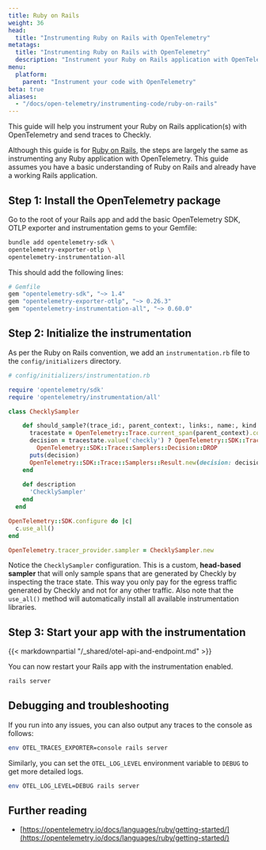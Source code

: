 ```yaml
---
title: Ruby on Rails
weight: 36
head:
  title: "Instrumenting Ruby on Rails with OpenTelemetry"
metatags:
  title: "Instrumenting Ruby on Rails with OpenTelemetry"
  description: "Instrument your Ruby on Rails application with OpenTelemetry and send traces to Checkly."
menu:
  platform:
    parent: "Instrument your code with OpenTelemetry"
beta: true
aliases:
  - "/docs/open-telemetry/instrumenting-code/ruby-on-rails"
---
```


This guide will help you instrument your Ruby on Rails application(s) with OpenTelemetry and send traces to Checkly.
<!--more-->
Although this guide is for [Ruby on Rails](https://rubyonrails.org/), the steps are largely the same as instrumenting 
any Ruby application with OpenTelemetry. This guide assumes you have a basic understanding of Ruby on Rails and already 
have a working Rails application.

## Step 1: Install the OpenTelemetry package

Go to the root of your Rails app and add the basic OpenTelemetry SDK, OTLP exporter and instrumentation gems to your Gemfile:

```bash
bundle add opentelemetry-sdk \
opentelemetry-exporter-otlp \
opentelemetry-instrumentation-all
```

This should add the following lines:
```ruby
# Gemfile
gem "opentelemetry-sdk", "~> 1.4"
gem "opentelemetry-exporter-otlp", "~> 0.26.3"
gem "opentelemetry-instrumentation-all", "~> 0.60.0"
```

## Step 2: Initialize the instrumentation

As per the Ruby on Rails convention, we add an `instrumentation.rb` file to the `config/initializers` directory.

```ruby
# config/initializers/instrumentation.rb

require 'opentelemetry/sdk'
require 'opentelemetry/instrumentation/all'

class ChecklySampler

    def should_sample?(trace_id:, parent_context:, links:, name:, kind:, attributes:)
      tracestate = OpenTelemetry::Trace.current_span(parent_context).context.tracestate
      decision = tracestate.value('checkly') ? OpenTelemetry::SDK::Trace::Samplers::Decision::RECORD_AND_SAMPLE : 
        OpenTelemetry::SDK::Trace::Samplers::Decision::DROP
      puts(decision)  
      OpenTelemetry::SDK::Trace::Samplers::Result.new(decision: decision, attributes: {}, tracestate: tracestate)
    end
  
    def description
      'ChecklySampler'
    end
  end

OpenTelemetry::SDK.configure do |c|
  c.use_all()
end

OpenTelemetry.tracer_provider.sampler = ChecklySampler.new
```
Notice the `ChecklySampler` configuration. This is a custom, **head-based sampler** that will only sample spans that 
are generated by Checkly by inspecting the trace state. This way you only pay for the egress traffic generated by Checkly 
and not for any other traffic. Also note that the `use_all()` method will automatically install all available 
instrumentation libraries.

## Step 3: Start your app with the instrumentation

{{< markdownpartial "/_shared/otel-api-and-endpoint.md" >}}

You can now restart your Rails app with the instrumentation enabled.

```bash
rails server
```

## Debugging and troubleshooting

If you run into any issues, you can also output any traces to the console as follows:

```bash
env OTEL_TRACES_EXPORTER=console rails server
```

Similarly, you can set the `OTEL_LOG_LEVEL` environment variable to `DEBUG` to get more detailed logs.

```bash
env OTEL_LOG_LEVEL=DEBUG rails server
```

## Further reading

- [https://opentelemetry.io/docs/languages/ruby/getting-started/](https://opentelemetry.io/docs/languages/ruby/getting-started/)
